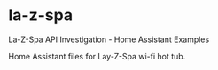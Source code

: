 # la-z-spa
La-Z-Spa API Investigation - Home Assistant Examples

Home Assistant files for Lay-Z-Spa wi-fi hot tub.
